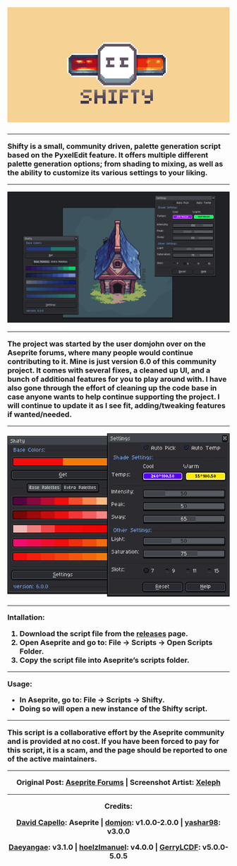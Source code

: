 <div align="center"><a href="https://truesalt.itch.io/shifty"><img src="https://github.com/SaltSouls/Shifty/blob/main/images/shifty_banner.png" /></a></div>
<h3>

- - - - -

Shifty is a small, community driven, palette generation script based on the PyxelEdit feature. It offers multiple different palette generation options; from shading to mixing, as well as the ability to customize its various settings to your liking.

<div align="center">

- - - - -

<div align="center"><img src="https://github.com/SaltSouls/Shifty/blob/main/images/example_xeleph.png" /></div>

- - - - -

</div>

The project was started by the user domjohn over on the Aseprite forums, where many people would continue contributing to it. Mine is just version 6.0 of this community project. It comes with several fixes, a cleaned up UI, and a bunch of additional features for you to play around with. I have also gone through the effort of cleaning up the code base in case anyone wants to help continue supporting the project. I will continue to update it as I see fit, adding/tweaking features if wanted/needed.

<div align="center">

- - - - -

<div align="center"><img src="https://github.com/SaltSouls/Shifty/blob/main/images/interface_combined.png" /></div>

- - - - -

</div>

Intallation:

1. Download the script file from the <a style="font-family: inherit;" href="https://github.com/SaltSouls/Shifty/releases">releases</a> page.
2. Open Aseprite and go to: File -> Scripts -> Open Scripts Folder.
3. Copy the script file into Aseprite’s scripts folder.

- - - - -

Usage:

- In Aseprite, go to: File -> Scripts -> Shifty.
- Doing so will open a new instance of the Shifty script.

- - - - -

This script is a collaborative effort by the Aseprite community and is provided at no cost. If you have been forced to pay for this script, it is a scam, and the page should be reported to one of the active maintainers.

<div align="center">

- - - - -

Original Post: <a href="https://community.aseprite.org/t/script-more-color-shading-options/3668">Aseprite Forums</a> | Screenshot Artist: <a href="https://x.com/Xeleph_">Xeleph</a>

- - - - -

Credits:

<a style="font-family: inherit;" href="https://www.aseprite.org/">David Capello</a>: Aseprite | <a style="font-family: inherit;" href="https://github.com/dominickjohn/aseprite/tree/master">domjon</a>: v1.0.0-2.0.0 | <a style="font-family: inherit;" href="https://github.com/yashar98/aseprite/tree/main">yashar98</a>: v3.0.0

<a style="font-family: inherit;" href="https://github.com/Daeyangae/aseprite">Daeyangae</a>: v3.1.0 | <a style="font-family: inherit;" href="https://github.com/hoelzlmanuel/aseprite-color-shading">hoelzlmanuel</a>: v4.0.0 | <a style="font-family: inherit;" href="https://github.com/GerryLCDF/Aseprite-Color-Shading-v5.0/tree/main">GerryLCDF</a>: v5.0.0-5.0.5
</div>
</h3>
